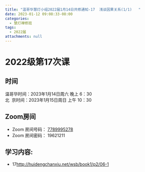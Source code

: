 ```yaml
---
title: "温哥华慧灯小组2022届1月14日共修通知-17  浅谈因果关系(1/1)   "
date: 2023-01-12 09:08:33-08:00
categories:
  - 慧灯禅修班
tags:
  - 2022届
attachments: null
---
```

# 2022级第17次课

## 时间

温哥华时间：2023年1月14日周六 晚上 6：30\
北  京时间：2023年1月15日周日 上午 10：30

## Zoom房间

* Zoom 房间号码： [7789995278](https://us02web.zoom.us/j/7789995278?pwd=VjZmbWJFY2k2K0E5RVB2cTNIQmhqUT09)
* Zoom 房间密码： 19621211

## 学习内容:

* 17<http://huidengchanxiu.net/wsb/book1/p2/06-1>
